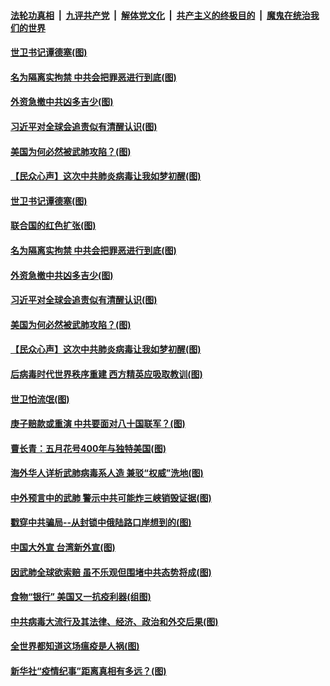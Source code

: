 

####  [法轮功真相](../../../../basic/blob/master/README.md?t=04120830) &nbsp;|&nbsp; [九评共产党](../../../../9ping.md/blob/master/README.md?t=04120830) &nbsp;|&nbsp; [解体党文化](../../../../jtdwh.md/blob/master/README.md?t=04120830)  &nbsp;|&nbsp; [共产主义的终极目的](../../../../gczydzjmd.md/blob/master/README.md?t=04120830) &nbsp;|&nbsp; [魔鬼在统治我们的世界](../../../../mgztzwmdsj.md/blob/master/README.md?t=04120830) 

#### [世卫书记谭德塞(图)](../pages/p4/929483.md?t=04120830) 

#### [名为隔离实拘禁 中共会把罪恶进行到底(图)](../pages/p4/929426.md?t=04120830) 

#### [外资急撤中共凶多吉少(图)](../pages/p4/929488.md?t=04120830) 

#### [习近平对全球会追责似有清醒认识(图)](../pages/p4/929369.md?t=04120830) 

#### [美国为何必然被武肺攻陷？(图)](../pages/p4/929368.md?t=04120830) 

#### [【民众心声】这次中共肺炎病毒让我如梦初醒(图)](../pages/p4/928785.md?t=04120830) 

#### [世卫书记谭德塞(图)](../pages/p4/929483.md?t=04120830) 

#### [联合国的红色扩张(图)](../pages/p4/929476.md?t=04120830) 

#### [名为隔离实拘禁 中共会把罪恶进行到底(图)](../pages/p4/929426.md?t=04120830) 

#### [外资急撤中共凶多吉少(图)](../pages/p4/929488.md?t=04120830) 

#### [习近平对全球会追责似有清醒认识(图)](../pages/p4/929369.md?t=04120830) 

#### [美国为何必然被武肺攻陷？(图)](../pages/p4/929368.md?t=04120830) 

#### [【民众心声】这次中共肺炎病毒让我如梦初醒(图)](../pages/p4/928785.md?t=04120830) 

#### [后病毒时代世界秩序重建 西方精英应吸取教训(图)](../pages/p4/929364.md?t=04120830) 

#### [世卫怕流氓(图)](../pages/p4/929241.md?t=04120830) 

#### [庚子赔款或重演 中共要面对八十国联军？(图)](../pages/p4/929363.md?t=04120830) 

#### [曹长青：五月花号400年与独特美国(图)](../pages/p4/929352.md?t=04120830) 

#### [海外华人详析武肺病毒系人造 兼驳“权威”洗地(图)](../pages/p4/929233.md?t=04120830) 

#### [中外预言中的武肺 警示中共可能炸三峡销毁证据(图)](../pages/p4/929222.md?t=04120830) 

#### [戳穿中共骗局--从封锁中俄陆路口岸想到的(图)](../pages/p4/929264.md?t=04120830) 

#### [中国大外宣 台湾新外宣(图)](../pages/p4/929239.md?t=04120830) 

#### [因武肺全球欲索赔 虽不乐观但围堵中共态势将成(图)](../pages/p4/929220.md?t=04120830) 

#### [食物“银行” 美国又一抗疫利器(组图)](../pages/p4/929242.md?t=04120830) 

#### [中共病毒大流行及其法律、经济、政治和外交后果(图)](../pages/p4/929237.md?t=04120830) 

#### [全世界都知道这场瘟疫是人祸(图)](../pages/p4/929153.md?t=04120830) 

#### [新华社“疫情纪事”距离真相有多远？(图)](../pages/p4/929151.md?t=04120830) 

